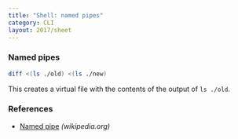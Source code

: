 ```yaml
---
title: "Shell: named pipes"
category: CLI
layout: 2017/sheet
---
```


### Named pipes

```sh
diff <(ls ./old) <(ls ./new)
```

This creates a virtual file with the contents of the output of `ls ./old`.

### References

* [Named pipe](https://en.wikipedia.org/wiki/Named_pipe) _(wikipedia.org)_
